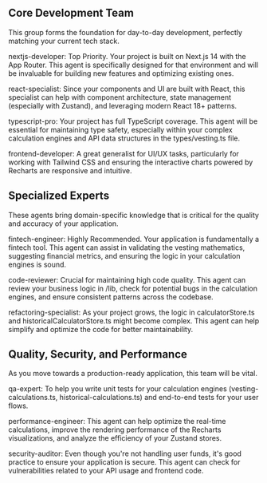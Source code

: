 ## Core Development Team
This group forms the foundation for day-to-day development, perfectly matching your current tech stack.

nextjs-developer: Top Priority. Your project is built on Next.js 14 with the App Router. This agent is specifically designed for that environment and will be invaluable for building new features and optimizing existing ones.

react-specialist: Since your components and UI are built with React, this specialist can help with component architecture, state management (especially with Zustand), and leveraging modern React 18+ patterns.

typescript-pro: Your project has full TypeScript coverage. This agent will be essential for maintaining type safety, especially within your complex calculation engines and API data structures in the types/vesting.ts file.

frontend-developer: A great generalist for UI/UX tasks, particularly for working with Tailwind CSS and ensuring the interactive charts powered by Recharts are responsive and intuitive.

## Specialized Experts
These agents bring domain-specific knowledge that is critical for the quality and accuracy of your application.

fintech-engineer: Highly Recommended. Your application is fundamentally a fintech tool. This agent can assist in validating the vesting mathematics, suggesting financial metrics, and ensuring the logic in your calculation engines is sound.

code-reviewer: Crucial for maintaining high code quality. This agent can review your business logic in /lib, check for potential bugs in the calculation engines, and ensure consistent patterns across the codebase.

refactoring-specialist: As your project grows, the logic in calculatorStore.ts and historicalCalculatorStore.ts might become complex. This agent can help simplify and optimize the code for better maintainability.

## Quality, Security, and Performance
As you move towards a production-ready application, this team will be vital.

qa-expert: To help you write unit tests for your calculation engines (vesting-calculations.ts, historical-calculations.ts) and end-to-end tests for your user flows.

performance-engineer: This agent can help optimize the real-time calculations, improve the rendering performance of the Recharts visualizations, and analyze the efficiency of your Zustand stores.

security-auditor: Even though you're not handling user funds, it's good practice to ensure your application is secure. This agent can check for vulnerabilities related to your API usage and frontend code.

